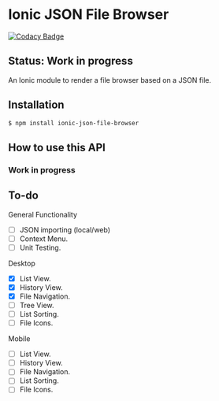 # Ionic JSON File Browser

[![Codacy Badge](https://api.codacy.com/project/badge/Grade/69ea6eb4cdfe4fe98a8c2d98913faba6)](https://www.codacy.com/app/ryanteo96/ionic-json-file-browser?utm_source=github.com&amp;utm_medium=referral&amp;utm_content=ryanteo96/ionic-json-file-browser&amp;utm_campaign=Badge_Grade)

## Status: Work in progress

An Ionic module to render a file browser based on a JSON file.

## Installation
```sh
$ npm install ionic-json-file-browser
```

## How to use this API
### Work in progress

## To-do
General Functionality
- [ ] JSON importing (local/web)
- [ ] Context Menu.
- [ ] Unit Testing.

Desktop
- [x] List View.
- [x] History View.
- [x] File Navigation.
- [ ] Tree View.
- [ ] List Sorting.
- [ ] File Icons.

Mobile
- [ ] List View.
- [ ] History View.
- [ ] File Navigation.
- [ ] List Sorting.
- [ ] File Icons.